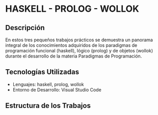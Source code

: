 # HASKELL - PROLOG - WOLLOK

## Descripción
En estos tres pequeños trabajos prácticos se demuestra un panorama integral de los conocimientos adquiridos de los paradigmas de programación funcional (haskell), lógico (prolog) y de objetos (wollok) durante el desarrollo de la materia Paradigmas de Programación.

## Tecnologías Utilizadas
- Lenguajes: haskell, prolog, wollok
- Entorno de Desarrollo: Visual Studio Code

## Estructura de los Trabajos
